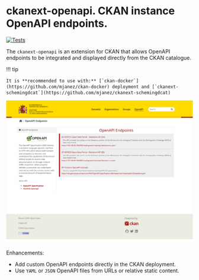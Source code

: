 # ckanext-openapi. CKAN instance OpenAPI endpoints.


[![Tests](https://github.com/mjanez/ckanext-openapi/actions/workflows/test.yml/badge.svg)](https://github.com/mjanez/ckanext-openapi/actions)


The `ckanext-openapi` is an extension for CKAN that allows OpenAPI endpoints to be integrated and displayed directly from the CKAN catalogue.

!!! tip
    
    It is **recommended to use with:** [`ckan-docker`](https://github.com/mjanez/ckan-docker) deployment and [`ckanext-schemingdcat`](https://github.com/mjanez/ckanext-schemingdcat)

![image](./v1/img/openapi_endpoints.png)

Enhancements:

- Add custom OpenAPI endpoints directly in the CKAN deployment.
- Use `YAML` or `JSON` OpenAPI files from URLs or relative static content.